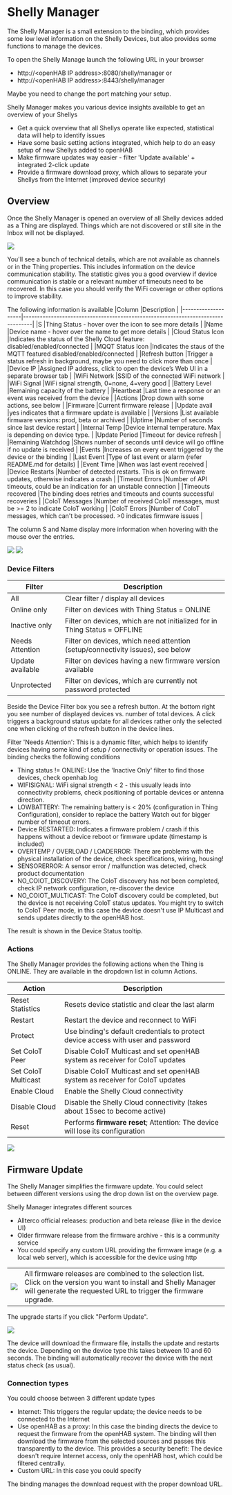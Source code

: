 # Shelly Manager

The Shelly Manager is a small extension to the binding, which provides some low level information on the Shelly Devices, but also provides some functions to manage the devices.

To open the Shelly Manage launch the following URL in your browser
- http://&lt;openHAB IP address&gt;:8080/shelly/manager or
- http://&lt;openHAB IP address&gt;:8443/shelly/manager

Maybe you need to change the port matching your setup.

Shelly Manager makes you various device insights available to get an overview of your Shellys
- Get a quick overview that all Shellys operate like expected, statistical data will help to identify issues
- Have some basic setting actions integrated, which help to do an easy setup of new Shellys added to openHAB
- Make firmware updates way easier - filter 'Update available' + integrated 2-click update
- Provide a firmware download proxy, which allows to separate your Shellys from the Internet (improved device security)

## Overview

Once the Shelly Manager is opened an overview of all Shelly devices added as a Thing are displayed. 
Things which are not discovered or still site in the Inbox will not be displayed.

![](images/manager/overview.png)

You'll see a bunch of technical details, which are not available as channels or in the Thing properties.
This includes information on the device communication stability. 
The statistic gives you a good overview if device communication is stable or a relevant number of timeouts need to be recovered.
In this case you should verify the WiFi coverage or other options to improve stability.

The following information is available
|Column              |Description                                                                      |
|--------------------|---------------------------------------------------------------------------------|
|S                   |Thing Status - hover over the icon to see more details                           |
|Name                |Device name - hover over the name to get more details                            |
|Cloud Status Icon   |Indicates the status of the Shelly Cloud feature: disabled/enabled/connected     |
|MQQT Status Icon    |Indicates the staus of the MQTT featured disabled/enabled/connected              |
|Refresh button      |Trigger a status refresh in background, maybe you need to click more than once   |
|Device IP           |Assigned IP address, click to open the device’s Web UI in a separate browser tab |
|WiFi Network        |SSID of the connected WiFi network                                               |
|WiFi Signal         |WiFi signal strength, 0=none, 4=very good                                        |
|Battery Level       |Remaining capacity of the battery                                                |
|Heartbeat           |Last time a response or an event was received from the device                    |
|Actions             |Drop down with some actions, see below                                           |
|Firmware            |Current firmware release                                                         |
|Update avail        |yes indicates that a firmware update is available                                |
|Versions            |List available firmware versions: prod, beta or archived                         |
|Uptime              |Number of seconds since last device restart                                      |
|Internal Temp       |Device internal temperature. Max is depending on device type.                    |
|Update Period       |Timeout for device refresh                                                       |
|Remaining Watchdog  |Shows number of seconds until device will go offline if no update is received    |
|Events              |Increases on every event triggered by the device or the binding                  |
|Last Event          |Type of last event or alarm (refer README.md for details)                        |
|Event Time          |When was last event received                                                     |
|Device Restarts     |Number of detected restarts. This is ok on firmware updates, otherwise indicates a crash |
|Timeout Errors      |Number of API timeouts, could be an indication for an unstable connection        |
|Timeouts recovered  |The binding does retries and timeouts and counts successful recoveries           |
|CoIoT Messages      |Number of received CoIoT messages, must be >= 2 to indicate CoIoT working        |
|CoIoT Errors        |Number of CoIoT messages, which can't be processed. >0 indicates firmware issues |

The column S and Name display more information when hovering with the mouse over the entries.

![](images/manager/overview_devstatus.png)
![](images/manager/overview_devsettings.png)

### Device Filters
|Filter              |Description                                                                      |
|--------------------|---------------------------------------------------------------------------------| 
|All                 |Clear filter / display all devices                                               |
|Online only         |Filter on devices with Thing Status = ONLINE                                     |
|Inactive only       |Filter on devices, which are not initialized for in Thing Status = OFFLINE       |
|Needs Attention     |Filter on devices, which need attention (setup/connectivity issues), see below   |
|Update available    |Filter on devices having a new firmware version available                        |
|Unprotected         |Filter on devices, which are currently not password protected                    |

Beside the Device Filter box you see a refresh button.
At the bottom right you see number of displayed devices vs. number of total devices.
A click triggers a background status update for all devices rather only the selected one when clicking of the refresh button in the device lines.

Filter 'Needs Attention':
This is a dynamic filter, which helps to identify devices having some kind of setup / connectivity or operation issues.
The binding checks the following conditions
- Thing status != ONLINE: Use the 'Inactive Only' filter to find those devices, check openhab.log
- WIFISIGNAL: WiFi signal strength < 2 - this usually leads into connectivity problems, check positioning of portable devices or antenna direction.
- LOWBATTERY: The remaining battery is < 20% (configuration in Thing Configuration), consider to replace the battery 
Watch out for bigger number of timeout errors.
- Device RESTARTED: Indicates a firmware problem / crash if this happens without a device reboot or firmware update (timestamp is included)
- OVERTEMP / OVERLOAD / LOADERROR: There are problems with the physical installation of the device, check specifications, wiring, housing!
- SENSORERROR: A sensor error / malfunction was detected, check product documentation
- NO_COIOT_DISCOVERY: The CoIoT discovery has not been completed, check IP network configuration, re-discover the device
- NO_COIOT_MULTICAST: The CoIoT discovery could be completed, but the device is not receiving CoIoT status updates.
You might try to switch to CoIoT Peer mode, in this case the device doesn't use IP Multicast and sends updates directly to the openHAB host.

The result is shown in the Device Status tooltip.

### Actions

The Shelly Manager provides the following actions when the Thing is ONLINE. 
They are available in the dropdown list in column Actions.

|Action              |Description                                                                      |
|--------------------|---------------------------------------------------------------------------------| 
|Reset Statistics    |Resets device statistic and clear the last alarm                                 |
|Restart             |Restart the device and reconnect to WiFi                                         |
|Protect             |Use binding's default credentials to protect device access with user and password|
|Set CoIoT Peer      |Disable CoIoT Multicast and set openHAB system as receiver for CoIoT updates     |
|Set CoIoT Multicast |Disable CoIoT Multicast and set openHAB system as receiver for CoIoT updates     |
|Enable Cloud        |Enable the Shelly Cloud connectivity                                             |
|Disable Cloud       |Disable the Shelly Cloud connectivity (takes about 15sec to become active)       |
|Reset               |Performs **firmware reset**; Attention: The device will lose its configuration  |

![](images/manager/overview_actions.png)

## Firmware Update

The Shelly Manager simplifies the firmware update.
You could select between different versions using the drop down list on the overview page.

Shelly Manager integrates different sources
- Allterco official releases: production and beta release (like in the device UI)
- Older firmware release from the firmware archive - this is a community service
- You could specify any custom URL providing the firmware image (e.g. a local web server), which is accessible for the device using http

| | |
|-|-|
|![](images/manager/overview_versions.png)|All firmware releases are combined to the selection list.<br/>Click on the version you want to install and Shelly Manager will generate the requested URL to trigger the firmware upgrade.|

The upgrade starts if you click "Perform Update".

![](images/manager/fwupgrade.png)

The device will download the firmware file, installs the update and restarts the device.
Depending on the device type this takes between 10 and 60 seconds.
The binding will automatically recover the device with the next status check (as usual).

### Connection types

You could choose between 3 different update types
* Internet: This triggers the regular update; the device needs to be connected to the Internet
* Use openHAB as a proxy: In this case the binding directs the device to request the firmware from the openHAB system.
The binding will then download the firmware from the selected sources and passes this transparently to the device.
This provides a security benefit: The device doesn't require Internet access, only the openHAB host, which could be filtered centrally.
* Custom URL: In this case you could specify 

The binding manages the download request with the proper download URL.
